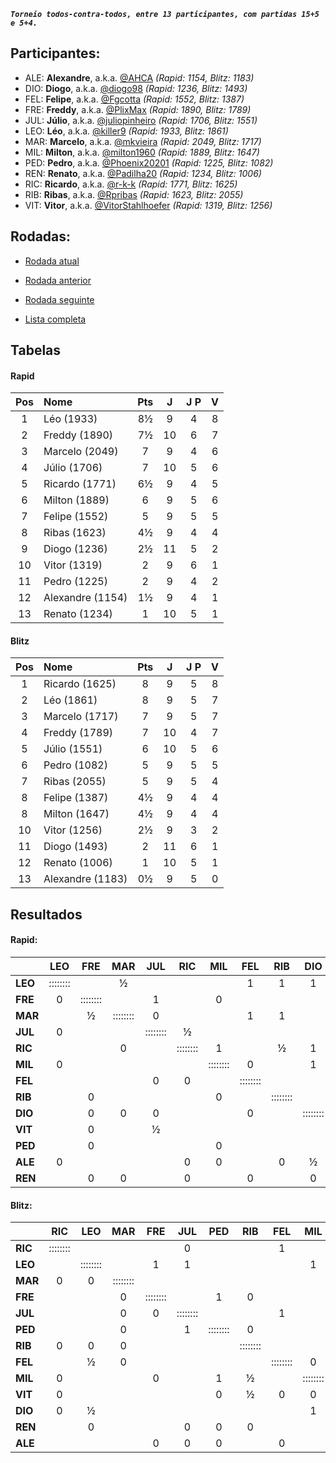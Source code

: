 ***`Torneio todos-contra-todos, entre 13 participantes, com partidas 15+5 e 5+4.`***

## Participantes:

* ALE: **Alexandre**, a.k.a. [@AHCA](https://www.lichess.org/@/AHCA) *(Rapid: 1154, Blitz: 1183)*
* DIO: **Diogo**, a.k.a. [@diogo98](https://www.lichess.org/@/diogo98) *(Rapid: 1236, Blitz: 1493)*
* FEL: **Felipe**, a.k.a. [@Fgcotta](https://www.lichess.org/@/Fgcotta) *(Rapid: 1552, Blitz: 1387)*
* FRE: **Freddy**, a.k.a. [@PlixMax](https://www.lichess.org/@/PlixMax) *(Rapid: 1890, Blitz: 1789)*
* JUL: **Júlio**, a.k.a. [@juliopinheiro](https://www.lichess.org/@/juliopinheiro) *(Rapid: 1706, Blitz: 1551)*
* LEO: **Léo**, a.k.a. [@killer9](https://www.lichess.org/@/killer9) *(Rapid: 1933, Blitz: 1861)*
* MAR: **Marcelo**, a.k.a. [@mkvieira](https://www.lichess.org/@/mkvieira) *(Rapid: 2049, Blitz: 1717)*
* MIL: **Milton**, a.k.a. [@milton1960](https://www.lichess.org/@/milton1960) *(Rapid: 1889, Blitz: 1647)*
* PED: **Pedro**, a.k.a. [@Phoenix20201](https://www.lichess.org/@/Phoenix20201) *(Rapid: 1225, Blitz: 1082)*
* REN: **Renato**, a.k.a. [@Padilha20](https://www.lichess.org/@/Padilha20) *(Rapid: 1234, Blitz: 1006)*
* RIC: **Ricardo**, a.k.a. [@r-k-k](https://www.lichess.org/@/r-k-k) *(Rapid: 1771, Blitz: 1625)*
* RIB: **Ribas**, a.k.a. [@Rpribas](https://www.lichess.org/@/Rpribas) *(Rapid: 1623, Blitz: 2055)*
* VIT: **Vitor**, a.k.a. [@VitorStahlhoefer](https://www.lichess.org/@/VitorStahlhoefer) *(Rapid: 1319, Blitz: 1256)*

## Rodadas:

* [Rodada atual](https://grupo-de-xadrez.github.io/rodadas/11)

* [Rodada anterior](https://grupo-de-xadrez.github.io/rodadas/10)

* [Rodada seguinte](https://grupo-de-xadrez.github.io/rodadas/12)

* [Lista completa](https://grupo-de-xadrez.github.io/rodadas)

## Tabelas

#### Rapid

| Pos | Nome | Pts | J | J P | V |
| :---: | :--- | :---: | :---: | :---: | :---: |
| 1 | Léo (1933) | 8½ | 9 | 4 | 8 |
| 2 | Freddy (1890) | 7½ | 10 | 6 | 7 |
| 3 | Marcelo (2049) | 7 | 9 | 4 | 6 |
| 4 | Júlio (1706) | 7 | 10 | 5 | 6 |
| 5 | Ricardo (1771) | 6½ | 9 | 4 | 5 |
| 6 | Milton (1889) | 6 | 9 | 5 | 6 |
| 7 | Felipe (1552) | 5 | 9 | 5 | 5 |
| 8 | Ribas (1623) | 4½ | 9 | 4 | 4 |
| 9 | Diogo (1236) | 2½ | 11 | 5 | 2 |
| 10 | Vitor (1319) | 2 | 9 | 6 | 1 |
| 11 | Pedro (1225) | 2 | 9 | 4 | 2 |
| 12 | Alexandre (1154) | 1½ | 9 | 4 | 1 |
| 13 | Renato (1234) | 1 | 10 | 5 | 1 |

#### Blitz

| Pos | Nome | Pts | J | J P | V |
| :---: | :--- | :---: | :---: | :---: | :---: |
| 1 | Ricardo (1625) | 8 | 9 | 5 | 8 |
| 2 | Léo (1861) | 8 | 9 | 5 | 7 |
| 3 | Marcelo (1717) | 7 | 9 | 5 | 7 |
| 4 | Freddy (1789) | 7 | 10 | 4 | 7 |
| 5 | Júlio (1551) | 6 | 10 | 5 | 6 |
| 6 | Pedro (1082) | 5 | 9 | 5 | 5 |
| 7 | Ribas (2055) | 5 | 9 | 5 | 4 |
| 8 | Felipe (1387) | 4½ | 9 | 4 | 4 |
| 8 | Milton (1647) | 4½ | 9 | 4 | 4 |
| 10 | Vitor (1256) | 2½ | 9 | 3 | 2 |
| 11 | Diogo (1493) | 2 | 11 | 6 | 1 |
| 12 | Renato (1006) | 1 | 10 | 5 | 1 |
| 13 | Alexandre (1183) | 0½ | 9 | 5 | 0 |

## Resultados

#### Rapid:

| | LEO | FRE | MAR | JUL | RIC | MIL | FEL | RIB | DIO | VIT | PED | ALE | REN |
| :--- | :---: | :---: | :---: | :---: | :---: | :---: | :---: | :---: | :---: | :---: | :---: | :---: | :---: |
| **LEO** | :::::::: |  | ½ |  |  |  | 1 | 1 | 1 |  |  |  | 1 |
| **FRE** | 0 | :::::::: |  | 1 |  | 0 |  |  |  |  |  | 1 |  |
| **MAR** |  | ½ | :::::::: | 0 |  |  | 1 | 1 |  |  | 1 |  |  |
| **JUL** | 0 |  |  | :::::::: | ½ |  |  |  |  |  | 1 | 1 | 1 |
| **RIC** |  |  | 0 |  | :::::::: | 1 |  | ½ | 1 | ½ |  |  |  |
| **MIL** | 0 |  |  |  |  | :::::::: | 0 |  | 1 | 1 |  |  |  |
| **FEL** |  |  |  | 0 | 0 |  | :::::::: |  |  | 1 |  | 1 |  |
| **RIB** |  | 0 |  |  |  | 0 |  | :::::::: |  | 1 | 1 |  | 1 |
| **DIO** |  | 0 | 0 | 0 |  |  | 0 |  | :::::::: | 1 | 0 |  |  |
| **VIT** |  | 0 |  | ½ |  |  |  |  |  | :::::::: |  |  | 0 |
| **PED** |  | 0 |  |  |  | 0 |  |  |  | 0 | :::::::: | 0 | 1 |
| **ALE** | 0 |  |  |  | 0 | 0 |  | 0 | ½ |  |  | :::::::: |  |
| **REN** |  | 0 | 0 |  | 0 |  | 0 |  | 0 |  |  |  | :::::::: |

#### Blitz:

| | RIC | LEO | MAR | FRE | JUL | PED | RIB | FEL | MIL | VIT | DIO | REN | ALE |
| :--- | :---: | :---: | :---: | :---: | :---: | :---: | :---: | :---: | :---: | :---: | :---: | :---: | :---: |
| **RIC** | :::::::: |  |  |  | 0 |  |  | 1 |  |  |  | 1 | 1 |
| **LEO** |  | :::::::: |  | 1 | 1 |  |  |  | 1 |  |  |  | 1 |
| **MAR** | 0 | 0 | :::::::: |  |  |  |  |  |  |  | 1 | 1 |  |
| **FRE** |  |  | 0 | :::::::: |  | 1 | 0 |  |  | 1 | 1 | 1 |  |
| **JUL** |  |  | 0 | 0 | :::::::: |  |  | 1 |  | 1 | 1 |  |  |
| **PED** |  |  | 0 |  | 1 | :::::::: | 0 |  |  |  | 1 |  |  |
| **RIB** | 0 | 0 | 0 |  |  |  | :::::::: |  |  |  |  |  | 1 |
| **FEL** |  | ½ | 0 |  |  |  |  | :::::::: | 0 |  | 1 | 1 |  |
| **MIL** | 0 |  |  | 0 |  | 1 | ½ |  | :::::::: |  |  |  | 1 |
| **VIT** | 0 |  |  |  |  | 0 | ½ | 0 | 0 | :::::::: | 1 |  |  |
| **DIO** | 0 | ½ |  |  |  |  |  |  | 1 |  | :::::::: | 0 | ½ |
| **REN** |  | 0 |  |  | 0 | 0 | 0 |  |  | 0 |  | :::::::: |  |
| **ALE** |  |  |  | 0 | 0 | 0 |  | 0 |  |  |  |  | :::::::: |

